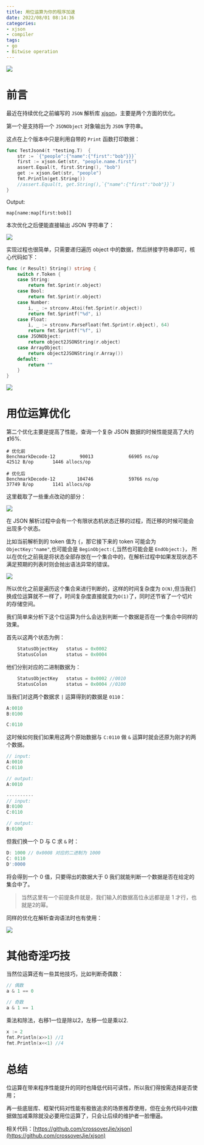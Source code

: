 ```yaml
---
title: 用位运算为你的程序加速
date: 2022/08/01 08:14:36 
categories: 
- xjson
- compiler
tags: 
- go
- Bitwise operation
---
```


![](https://tva1.sinaimg.cn/large/e6c9d24ely1h4p37zeb9aj20xc0go0tv.jpg)

# 前言

最近在持续优化之前编写的 `JSON` 解析库 [xjson](https://github.com/crossoverJie/xjson)，主要是两个方面的优化。

第一个是支持将一个 `JSONObject` 对象输出为 `JSON` 字符串。

这点在上个版本中只是利用自带的 `Print` 函数打印数据：

```go
func TestJson4(t *testing.T)  {
	str := `{"people":{"name":{"first":"bob"}}}`
	first := xjson.Get(str, "people.name.first")
	assert.Equal(t, first.String(), "bob")
	get := xjson.Get(str, "people")
	fmt.Println(get.String())
	//assert.Equal(t, get.String(),`{"name":{"first":"bob"}}`)
}
```

Output:
```shell
map[name:map[first:bob]]
```

<!--more-->

本次优化之后便能直接输出 JSON 字符串了：

![](https://tva1.sinaimg.cn/large/e6c9d24ely1h4p3ihijjgj20ne05s0sw.jpg)

实现过程也很简单，只需要递归遍历 object 中的数据，然后拼接字符串即可，核心代码如下：

```go
func (r Result) String() string {
	switch r.Token {
	case String:
		return fmt.Sprint(r.object)
	case Bool:
		return fmt.Sprint(r.object)
	case Number:
		i, _ := strconv.Atoi(fmt.Sprint(r.object))
		return fmt.Sprintf("%d", i)
	case Float:
		i, _ := strconv.ParseFloat(fmt.Sprint(r.object), 64)
		return fmt.Sprintf("%f", i)
	case JSONObject:
		return object2JSONString(r.object)
	case ArrayObject:
		return object2JSONString(r.Array())
	default:
		return ""
	}
}
```

![](https://tva1.sinaimg.cn/large/e6c9d24ely1h4q0yqg8u1j20u00zl0vy.jpg)


# 用位运算优化

第二个优化主要是提高了性能，查询一个复杂 JSON 数据的时候性能提高了大约 ⏫16%.

```shell
# 优化前
BenchmarkDecode-12         90013             66905 ns/op           42512 B/op       1446 allocs/op

# 优化后
BenchmarkDecode-12        104746             59766 ns/op           37749 B/op       1141 allocs/op
```


这里截取了一些重点改动的部分：

![](https://tva1.sinaimg.cn/large/e6c9d24ely1h4q29pojhdj223g0u0gsv.jpg)

在 JSON 解析过程中会有一个有限状态机状态迁移的过程，而迁移的时候可能会出现多个状态。

比如当前解析到的 token 值为 `{`，那它接下来的 token 可能会为 `ObjectKey:"name"`,也可能会是 `BeginObject:{`,当然也可能会是 `EndObject:}`，
所以在优化之前我是将状态全部存放在一个集合中的，在解析过程中如果发现状态不满足预期的列表时则会抛出语法异常的错误。

![](https://tva1.sinaimg.cn/large/e6c9d24ely1h4q2ysk89kj22s409omyd.jpg)

所以优化之前是遍历这个集合来进行判断的，这样的时间复杂度为 `O(N)`,但当我们换成位运算就不一样了，时间复杂度直接就变为`O(1)`了，同时还节省了一个切片的存储空间。

我们简单来分析下这个位运算为什么会达到判断一个数据是否在一个集合中同样的效果。

首先以这两个状态为例：

```go
	StatusObjectKey   status = 0x0002
	StatusColon       status = 0x0004
```

他们分别对应的二进制数据为：

```go
	StatusObjectKey   status = 0x0002 //0010
	StatusColon       status = 0x0004 //0100
```

当我们对这两个数据求 `|` 运算得到的数据是 `0110`：

```go
A:0010
B:0100

C:0110
```

这时候如何我们如果用这两个原始数据与 `C:0110` 做 `&` 运算时就会还原为刚才的两个数据。

```go
// input:
A:0010
C:0110

// output:
A:0010

----------
// input:
B:0100
C:0110

// output:
B:0100
```


但我们换一个 D 与 C 求 `&` 时：

```go
D: 1000 // 0x0008 对应的二进制为 1000
C: 0110
D':0000
```
将会得到一个 0 值，只要得出的数据大于 0 我们就能判断一个数据是否在给定的集合中了。

> 当然这里有一个前提条件就是，我们输入的数据高位永远都是是 1 才行，也就是2的幂。

同样的优化在解析查询语法时也有使用：

![](https://tva1.sinaimg.cn/large/e6c9d24ely1h4q45v8q2dj22va0msaf2.jpg)

# 其他奇淫巧技

当然位运算还有一些其他技巧，比如判断奇偶数：

```go
// 偶数
a & 1 == 0

// 奇数
a & 1 == 1
```

乘法和除法，右移1一位是除以2，左移一位是乘以2.

```go
x := 2
fmt.Println(x>>1) //1
fmt.Println(x<<1) //4
```


# 总结

位运算在带来程序性能提升的同时也降低代码可读性，所以我们得按需选择是否使用；

再一些底层库、框架代码对性能有极致追求的场景推荐使用，但在业务代码中对数据做加减乘除就没必要用位运算了，只会让后续的维护者一脸懵逼。

相关代码：[https://github.com/crossoverJie/xjson](https://github.com/crossoverJie/xjson)